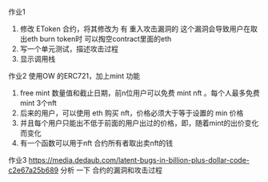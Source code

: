 作业1

1. 修改 EToken 合约，将其修改为 有 重入攻击漏洞的 这个漏洞会导致用户在取出eth burn token时 可以掏空contract里面的eth
2. 写一个单元测试，描述攻击过程
3. 显示调用栈

作业2 使用OW 的ERC721，加上mint 功能

1. free mint 数量值和截止日期，前n位用户可以免费 mint nft 。每个人最多免费mint 3个nft
2. 后来的用户，可以使用 eth 购买 nft，价格必须大于等于设置的 min 价格
3. 并且每个用户只能出不低于前面的用户出过的价格，即，随着mint的出价变化而变化
4. 有一个函数可以用于nft 合约所有者取出卖nft的钱

作业3
https://media.dedaub.com/latent-bugs-in-billion-plus-dollar-code-c2e67a25b689
分析 一下 合约的漏洞和攻击过程